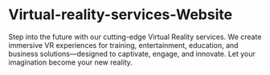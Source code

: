# Virtual-reality-services-Website
Step into the future with our cutting-edge Virtual Reality services. We create immersive VR experiences for training, entertainment, education, and business solutions—designed to captivate, engage, and innovate. Let your imagination become your new reality.
